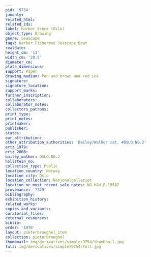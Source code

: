 ```yaml
---
pid: '9754'
janonly: 
related_html: 
related_ids: 
label: Harbor Scene (Oslo)
object_type: Drawing
genre: Seascape
tags: Harbor Fishermen Seascape Boat
realdate: 
height_cm: '13'
width_cm: '20.5'
diameter_cm: 
plate_dimensions: 
support: Paper
drawing_medium: Pen and brown and red ink
signature: 
signature_location: 
support_marks: 
further_inscription: 
collaborators: 
collaborator_notes: 
collectors_patrons: 
print_type: 
print_notes: 
printmaker: 
publisher: 
states: 
our_attribution: 
other_attribution_authorities: 'Bailey/Walker cat. #OSLO.NG.2'
ertz_1979: 
ertz_2008: 
bailey_walker: OSLO.NG.2
hollstein_no: 
collection_type: Public
location_country: Norway
location_city: Oslo
location_collection: Nasjonalgalleriet
location_or_most_recent_sale_notes: NG.K&H.B.15587
provenance: '7329'
bibliography: 
exhibition_history: 
related_works: 
copies_and_variants: 
curatorial_files: 
external_resources: 
biblio: 
order: '1078'
layout: pieterbrueghel_item
collection: pieterbrueghel
thumbnail: img/derivatives/simple/9754/thumbnail.jpg
full: img/derivatives/simple/9754/full.jpg
---
```

